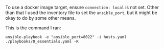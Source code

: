 To use a docker image target, ensure `connection: local` is not set. Other than that I used the inventory file to set the `ansible_port`, but it might be okay to do by some other means.

This is the command I ran:
```
ansible-playbook -e "ansible_port=8022" -i hosts.yaml ./playbooks/0_essentials.yaml -K
```
